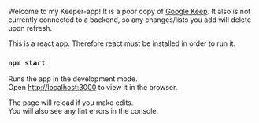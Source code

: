 Welcome to my Keeper-app! It is a poor copy of [Google Keep](https://keep.google.com/u/0/).
It also is not currently connected to a backend, so any changes/lists you add will delete upon refresh.

This is a react app. Therefore react must be installed in order to run it.

### `npm start`

Runs the app in the development mode.<br />
Open [http://localhost:3000](http://localhost:3000) to view it in the browser.

The page will reload if you make edits.<br />
You will also see any lint errors in the console.
